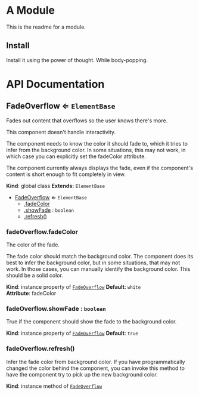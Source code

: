 # A Module
This is the readme for a module.

## Install
Install it using the power of thought. While body-popping.

# API Documentation
<a name="FadeOverflow"></a>
## FadeOverflow ⇐ <code>ElementBase</code>
Fades out content that overflows so the user knows there's more.

This component doesn't handle interactivity.

The component needs to know the color it should fade to, which it tries to
infer from the background color. In some situations, this may not work, in
which case you can explicitly set the fadeColor attribute.

The component currently always displays the fade, even if the component's
content is short enough to fit completely in view.

  **Kind**: global class
**Extends:** <code>ElementBase</code>  

* [FadeOverflow](#FadeOverflow) ⇐ <code>ElementBase</code>
    * [.fadeColor](#FadeOverflow+fadeColor)
    * [.showFade](#FadeOverflow+showFade) : <code>boolean</code>
    * [.refresh()](#FadeOverflow+refresh)

<a name="FadeOverflow+fadeColor"></a>
### fadeOverflow.fadeColor
The color of the fade.

The fade color should match the background color. The component does its
best to infer the background color, but in some situations, that may not
work. In those cases, you can manually identify the background color.
This should be a solid color.

  **Kind**: instance property of <code>[FadeOverflow](#FadeOverflow)</code>
**Default**: <code>white</code>  
**Attribute**: fadeColor  
<a name="FadeOverflow+showFade"></a>
### fadeOverflow.showFade : <code>boolean</code>
True if the component should show the fade to the background color.

  **Kind**: instance property of <code>[FadeOverflow](#FadeOverflow)</code>
**Default**: <code>true</code>  
<a name="FadeOverflow+refresh"></a>
### fadeOverflow.refresh()
Infer the fade color from background color. If you have programmatically
changed the color behind the component, you can invoke this method to have
the component try to pick up the new background color.

  **Kind**: instance method of <code>[FadeOverflow](#FadeOverflow)</code>
